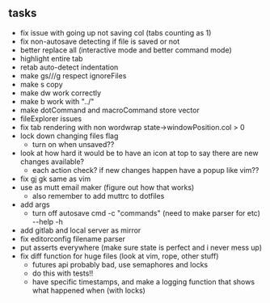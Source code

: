 ## tasks
- fix issue with going up not saving col (tabs counting as 1)
- fix non-autosave detecting if file is saved or not
- better replace all (interactive mode and better command mode)
- highlight entire tab
- retab auto-detect indentation
- make gs///g respect ignoreFiles
- make s copy
- make dw work correctly
- make b work with "../"
- make dotCommand and macroCommand store vector
- fileExplorer issues
- fix tab rendering with non wordwrap state->windowPosition.col > 0
- lock down changing files flag
  - turn on when unsaved??
- look at how hard it would be to have an icon at top to say there are new changes available?
  - each action check? if new changes happen have a popup like vim??
- fix gj gk same as vim
- use as mutt email maker (figure out how that works)
  - also remember to add muttrc to dotfiles
- add args
  - turn off autosave cmd
  -c "commands" (need to make parser for <c-h> <cr> etc)
  --help
  -h
- add gitlab and local server as mirror
- fix editorconfig filename parser
- put asserts everywhere (make sure state is perfect and i never mess up)
- fix diff function for huge files (look at vim, rope, other stuff)
  - futures api probably bad, use <pthread> semaphores and locks
  - do this with tests!!
  - have specific timestamps, and make a logging function that shows what happened when (with locks)
